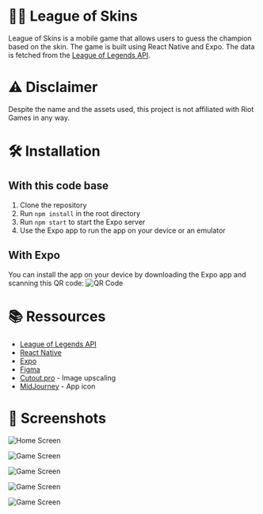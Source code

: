 # 🧙‍♂️ League of Skins

League of Skins is a mobile game that allows users to guess the champion based on the skin. The game is built using React Native and Expo. The data is fetched from the [League of Legends API](https://developer.riotgames.com/).

# ⚠️ Disclaimer

Despite the name and the assets used, this project is not affiliated with Riot Games in any way.

# 🛠️ Installation

## With this code base

1. Clone the repository
2. Run `npm install` in the root directory
3. Run `npm start` to start the Expo server
4. Use the Expo app to run the app on your device or an emulator

## With Expo

You can install the app on your device by downloading the Expo app and scanning this QR code: ![QR Code](https://qr.expo.dev/expo-go?owner=mael29&slug=league_of_skins&releaseChannel=default&host=exp.host)

# 📚 Ressources

-   [League of Legends API](https://developer.riotgames.com/)
-   [React Native](https://reactnative.dev/)
-   [Expo](https://expo.dev/)
-   [Figma](https://www.figma.com/)
-   [Cutout.pro](https://www.cutout.pro/photo-enhancer-sharpener-upscaler) - Image upscaling
-   [MidJourney](https://www.midjourney.com/) - App icon

# 📸 Screenshots

![Home Screen](https://raw.githubusercontent.com/Mael29000/league_of_skins/main/screenshots/home_screen.jpeg)

![Game Screen](https://raw.githubusercontent.com/Mael29000/league_of_skins/main/screenshots/game_1.jpeg)

![Game Screen](https://raw.githubusercontent.com/Mael29000/league_of_skins/main/screenshots/game_2.jpeg)

![Game Screen](https://raw.githubusercontent.com/Mael29000/league_of_skins/main/screenshots/game_3.png)

![Game Screen](https://raw.githubusercontent.com/Mael29000/league_of_skins/main/screenshots/yes_no.png)
